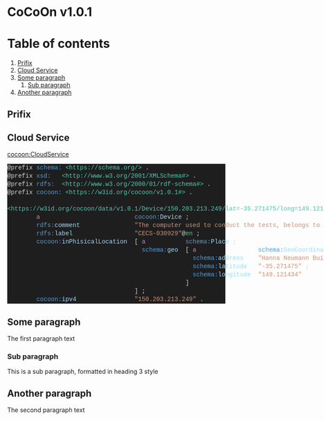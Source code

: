 # CoCoOn v1.0.1

# Table of contents
1. [Prifix](#prifix)
2. [Cloud Service](#cloud-service)
3. [Some paragraph](#paragraph1)
    1. [Sub paragraph](#subparagraph1)
4. [Another paragraph](#paragraph2)

## Prifix

## Cloud Service
[cocoon:CloudService](https://w3id.org/cocoon/v1.0.1#CloudService)

<div style="color: rgb(212, 212, 212); background-color: rgb(30, 30, 30); font-family: Consolas, &quot;Courier New&quot;, monospace; font-size: 14px; line-height: 19px; white-space: pre;"><div>@prefix <span style="color: rgb(86, 156, 214);">schema:</span> <span style="color: rgb(78, 201, 176);">&lt;https://schema.org/&gt;</span> .</div><div>@prefix <span style="color: rgb(86, 156, 214);">xsd:</span>   <span style="color: rgb(78, 201, 176);">&lt;http://www.w3.org/2001/XMLSchema#&gt;</span> .</div><div>@prefix <span style="color: rgb(86, 156, 214);">rdfs:</span>  <span style="color: rgb(78, 201, 176);">&lt;http://www.w3.org/2000/01/rdf-schema#&gt;</span> .</div><div>@prefix <span style="color: rgb(86, 156, 214);">cocoon:</span> <span style="color: rgb(78, 201, 176);">&lt;https://w3id.org/cocoon/v1.0.1#&gt;</span> .</div><br><div><span style="color: rgb(78, 201, 176);">&lt;https://w3id.org/cocoon/data/v1.0.1/Device/150.203.213.249/lat=-35.271475/long=149.121434&gt;</span></div><div>        <span style="color: rgb(197, 134, 192);">a</span>                          <span style="color: rgb(86, 156, 214);">cocoon:</span><span style="color: rgb(156, 220, 254);">Device</span> ;</div><div>        <span style="color: rgb(86, 156, 214);">rdfs:</span><span style="color: rgb(156, 220, 254);">comment</span>               <span style="color: rgb(206, 145, 120);">"The computer used to conduct the tests, belongs to Australian National University College of Engineering &amp; Computer Science."</span>@<span style="color: rgb(78, 201, 176);">en</span> ;</div><div>        <span style="color: rgb(86, 156, 214);">rdfs:</span><span style="color: rgb(156, 220, 254);">label</span>                 <span style="color: rgb(206, 145, 120);">"CECS-030929"</span>@<span style="color: rgb(78, 201, 176);">en</span> ;</div><div>        <span style="color: rgb(86, 156, 214);">cocoon:</span><span style="color: rgb(156, 220, 254);">inPhisicalLocation</span>  [ <span style="color: rgb(197, 134, 192);">a</span>           <span style="color: rgb(86, 156, 214);">schema:</span><span style="color: rgb(156, 220, 254);">Place</span> ;</div><div>                                     <span style="color: rgb(86, 156, 214);">schema:</span><span style="color: rgb(156, 220, 254);">geo</span>  [ <span style="color: rgb(197, 134, 192);">a</span>                 <span style="color: rgb(86, 156, 214);">schema:</span><span style="color: rgb(156, 220, 254);">GeoCoordinates</span> ;</div><div>                                                   <span style="color: rgb(86, 156, 214);">schema:</span><span style="color: rgb(156, 220, 254);">address</span>    <span style="color: rgb(206, 145, 120);">"Hanna Neumann Building #145, Science Road, Canberra ACT 2601"</span> ;</div><div>                                                   <span style="color: rgb(86, 156, 214);">schema:</span><span style="color: rgb(156, 220, 254);">latitude</span>   <span style="color: rgb(206, 145, 120);">"-35.271475"</span> ;</div><div>                                                   <span style="color: rgb(86, 156, 214);">schema:</span><span style="color: rgb(156, 220, 254);">longitude</span>  <span style="color: rgb(206, 145, 120);">"149.121434"</span></div><div>                                                 ]</div><div>                                   ] ;</div><div>        <span style="color: rgb(86, 156, 214);">cocoon:</span><span style="color: rgb(156, 220, 254);">ipv4</span>                <span style="color: rgb(206, 145, 120);">"150.203.213.249"</span> .</div></div>

## Some paragraph <a name="paragraph1"></a>
The first paragraph text

### Sub paragraph <a name="subparagraph1"></a>
This is a sub paragraph, formatted in heading 3 style

## Another paragraph <a name="paragraph2"></a>
The second paragraph text
